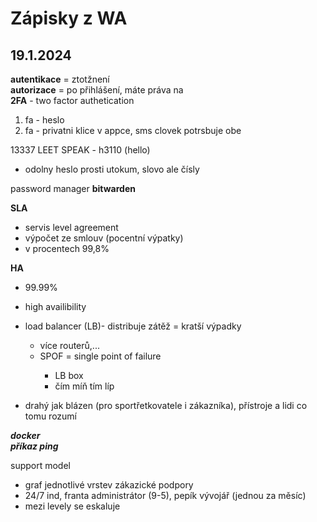 # Zápisky z WA

## **19.1.2024**

**autentikace** = ztotžnení <br>
**autorizace** = po přihlášení, máte práva na<br>
**2FA** - two factor authetication

1. fa - heslo
2. fa - privatni klice v appce, sms
   clovek potrsbuje obe

13337
LEET SPEAK - h3110 (hello)<br>

- odolny heslo prosti utokum, slovo ale čísly<br>

password manager **bitwarden**<br>

**SLA**

- servis level agreement
- výpočet ze smlouv (pocentní výpatky)
- v procentech 99,8%

**HA**

- 99.99%
- high availibility
- load balancer (LB)- distribuje zátěž = kratší výpadky
  <ul><li>více routerů,...</li>
  <li>SPOF = single point of failure</li>
  <ul><li>LB box</li><li>čím míň tím líp</li></ul>
  </ul>

- drahý jak blázen (pro sportřetkovatele i zákazníka), přístroje a lidi co tomu rozumí

_**docker**_ <br>
_**příkaz ping**_ <br>

support model <br>

- graf jednotlivé vrstev zákazické podpory
- 24/7 ind, franta administrátor (9-5), pepík vývojář (jednou za měsíc)
- mezi levely se eskaluje
